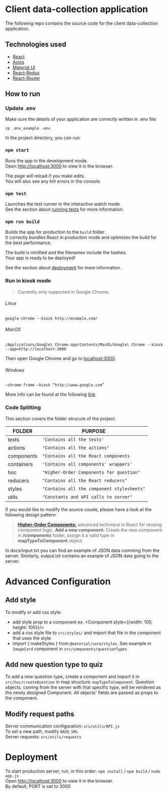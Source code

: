 # Client data-collection application


The following repo contains the source code for the client data-collection application.

## Technologies used

* [React](https://github.com/facebook/create-react-app) 
* [Axios](https://github.com/axios/axios) 
* [Material UI](https://material-ui.com/) 
* [React-Redux](https://react-redux.js.org/)
* [React-Router](https://github.com/ReactTraining/react-router)


## How to run

### Update .env

Make sure the details of your application are correctly written in .env file:

``cp .env_example .env``


In the project directory, you can run:

### `npm start`

Runs the app in the development mode.<br />
Open [http://localhost:3000](http://localhost:3000) to view it in the browser.

The page will reload if you make edits.<br />
You will also see any lint errors in the console.

### `npm test`

Launches the test runner in the interactive watch mode.<br />
See the section about [running tests](https://facebook.github.io/create-react-app/docs/running-tests) for more information.

### `npm run build`

Builds the app for production to the `build` folder.<br />
It correctly bundles React in production mode and optimizes the build for the best performance.

The build is minified and the filenames include the hashes.<br />
Your app is ready to be deployed!

See the section about [deployment](https://facebook.github.io/create-react-app/docs/deployment) for more information.


### Run in kiosk mode

> Currently only supported in Google Chrome.

###### Linux
```
google-chrome --kiosk http://example.com/
```

###### MacOS

```
/Applications/Google\ Chrome.app/Contents/MacOS/Google\ Chrome --kiosk --app=http://localhost:3000
```

Then open Google Chrome and go to [localhost:3000](http://localhost:3000).

###### Windows
```
–chrome-frame –kiosk “http://www.google.com”
```

More info can be found at the following [link](https://thegeekpage.com/how-to-setup-chrome-kiosk-mode-in-windows-10/).








### Code Splitting

This section covers the folder strucure of the project.

|FOLDER          |PURPOSE                                           |
|----------------|--------------------------------------------------|
|tests           |`'Contains all the tests'`                        |
|actions         |`"Contains all the actions"`                      |
|components      |`"Contains all the React components`              |
|containers      |`'Contains all components' wrappers'`             |
|hoc             |`"Higher-Order Components for question"`          |
|reducers        |`"Contains all the React reducers"`               |
|styles          |`"Contains all the component stylesheets"`        |
|utils           |`"Constants and API calls to server"`             |


If you would like to modify the source coude, please have a look at the following design pattern:

> **[Higher-Order Components:](https://reactjs.org/docs/higher-order-components.html)** advanced technique in React for reusing component logic.
> **Add a new component:**  Create the new component in **/components** folder, assign it a valid type in **mapTypeToComponent** object.  


In docs/input.txt you can find an example of JSON data comming from the server.
Similarly, output.txt contains an exanple of JSON data going to the server.


# Advanced Configuration

## Add style

To modify or add css style:

- add style prop to a component ex. <Component style={{width: 100, height: 100}}/>
- add a css style file to `src/styles/` and import that file in the component that uses the style
- import { makeStyles } from `@material/core/styles`. See example in `ImageCard` component in `src/components/questionTypes`

## Add new question type to quiz

To add a new question type, create a component and import it in `src/hoc/createQuestion` in map structure: `mapTypeToComponent`. Question objects, coming from the server with that specific type, will be rendered as the newly designed Component. All objects' fields are passed as props to the component.

## Modify request paths

Server communication configuration: `src/utils/API.js` <br/>
To set a new path, modify `BASE_URL` <br/>
Server requests: `src/utils/requests`


# Deployment

To start production server, run, in this order: `npm install` / `npm build` / `node app.js` <br />
Open [http://localhost:3000](http://localhost:3000) to view it in the browser. <br/>
By default, PORT is set to 3000
